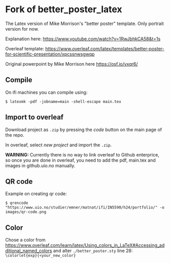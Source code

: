 # Fork of better_poster_latex
The Latex version of Mike Morrison's "better poster" template.
Only portrait version for now.

Explanation here: https://www.youtube.com/watch?v=1RwJbhkCA58&t=1s

Overleaf template: https://www.overleaf.com/latex/templates/better-poster-for-scientific-presentation/xpcssnwsgwqp

Original powerpoint by Mike Morrison here https://osf.io/vxqr6/

## Compile

On ifi machines you can compile using:

```
$ latexmk -pdf -jobname=main -shell-escape main.tex
```

## Import to overleaf

Download project as `.zip` by pressing the *code* button on the main page of the repo.

In overleaf, select *new project* and import the `.zip`.

**WARNING:** Currently there is no way to link overleaf to Github enterprice, so once you are done in overleaf,
you need to add the pdf, main.tex and images in github.uio.no manually.

## QR code

Example on creating qr code:

```
$ qrencode "https://www.uio.no/studier/emner/matnat/ifi/IN5590/h24/portfolio/" -o images/qr-code.png
```

## Color

Chose a color from https://www.overleaf.com/learn/latex/Using_colors_in_LaTeX#Accessing_additional_named_colors and alter `./better_poster.sty` line 28:
`\colorlet{exp}{<your_new_color}`
